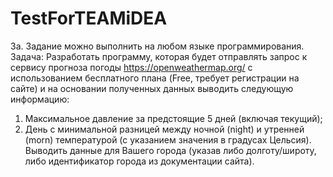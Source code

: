 # TestForTEAMiDEA
3a. Задание можно выполнить на любом языке программирования.
Задача: Разработать программу, которая будет отправлять запрос к сервису прогноза погоды https://openweathermap.org/  с использованием бесплатного плана (Free, требует регистрации на сайте) и на основании полученных данных выводить следующую информацию:
1. Максимальное давление за предстоящие 5 дней (включая текущий);
2. День с минимальной разницей между ночной (night) и утренней (morn) температурой (с указанием значения в градусах Цельсия).
Выводить данные для Вашего города (указав либо долготу/широту, либо идентификатор города из документации сайта).
